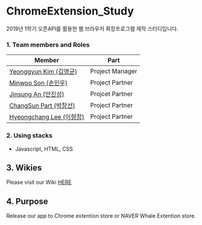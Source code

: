 # ChromeExtension_Study
2019년 1학기 오픈API를 활용한 웹 브라우저 확장프로그램 제작 스터디입니다.

### 1. Team members and Roles

| Member | Part |
|---|---|
|[Yeonggyun Kim (김영균)](https://github.com/CXZ7720) |Project Manager|
|[Minwoo Son (손민우)](https://github.com/SonMinWoo) |Project Partner|
|[Jinsung An (안진성)](https://github.com/RDCPP) |Projcet Partner|
|[ChangSun Part (박창선)](https://github.com/ParkChangSun) |Project Partner|
|[Hyeongchang Lee (이형창)](https://github.com/AnOldStory) |Project Partner|


### 2. Using stacks
* Javascript, HTML, CSS

## 3. Wikies
Please visit our Wiki [HERE](https://github.com/Jaram2019/ChromeExtention_Study/wiki)

## 4. Purpose
Release our app to Chrome extention store or NAVER Whale Extention store.
